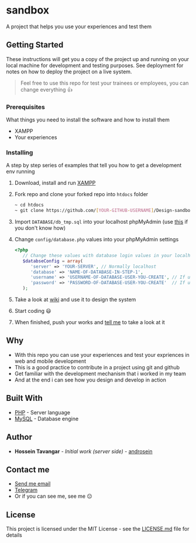 # sandbox

A project that helps you use your experiences and test them

## Getting Started

These instructions will get you a copy of the project up and running on your local machine for development and testing purposes. See deployment for notes on how to deploy the project on a live system.

> Feel free to use this repo for test your trainees or employees, you can change everything :+1:

### Prerequisites

What things you need to install the software and how to install them

- XAMPP
- Your experiences

### Installing

A step by step series of examples that tell you how to get a development env running

1. Download, install and run [XAMPP](https://www.apachefriends.org/download.html)

1. Fork repo and clone your forked repo into `htdocs` folder

   ```bash
   ~ cd htdocs
   ~ git clone https://github.com/[YOUR-GITHUB-USERNAME]/Design-sandbox.git
   ```

1. Import `DATABASE/db_tmp.sql` into your localhost phpMyAdmin (use [this](https://mediatemple.net/community/products/dv/204403864/export-and-import-mysql-databases#method1-import-dv) if you don't know how)

1. Change `config/database.php` values into your phpMyAdmin settings

   ```PHP
   <?php
      // Change these values with database login values in your localhost or host
      $databseConfig = array(
         'server' => 'YOUR-SERVER', // Normally localhost
         'database' => 'NAME-OF-DATABASE-IN-STEP-1',
         'username' => 'USERNAME-OF-DATABASE-USER-YOU-CREATE', // If use XAMPP the default is root
         'password' => 'PASSWORD-OF-DATABASE-USER-YOU-CREATE'  // If use XAMPP the default is empty
      );
   ```

1. Take a look at [wiki](https://github.com/androsein/sandbox/wiki) and use it to design the system

1. Start coding :smiley:

1. When finished, push your works and [tell me](#contact-me) to take a look at it

## Why

- With this repo you can use your experiences and test your expriences in web and mobile development
- This is a good practice to contribute in a project using git and github
- Get familiar with the development mechanism that i worked in my team
- And at the end i can see how you design and develop in action

## Built With

- [PHP](https://www.php.net/) - Server language
- [MySQL](https://www.mysql.com/) - Database engine

## Author

- **Hossein Tavangar** - _Initial work (server side)_ - [androsein](https://github.com/androsein)

## Contact me

- [Send me email](mailto:hi@androsein.ir)
- [Telegram](https://t.me/androsein)
- Or if you can see me, see me :neutral_face:

## License

This project is licensed under the MIT License - see the [LICENSE.md](https://github.com/androsein/sandbox/blob/master/LICENSE) file for details
